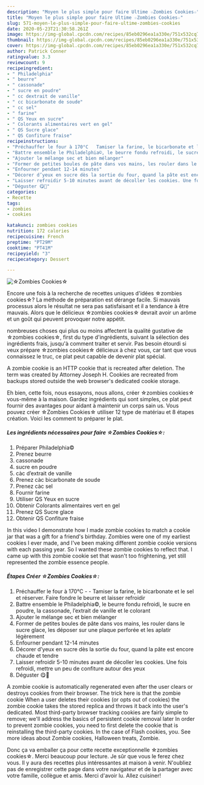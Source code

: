 ```yaml
---
description: "Moyen le plus simple pour faire Ultime ☆Zombies Cookies☆"
title: "Moyen le plus simple pour faire Ultime ☆Zombies Cookies☆"
slug: 571-moyen-le-plus-simple-pour-faire-ultime-zombies-cookies
date: 2020-05-23T21:30:58.261Z
image: https://img-global.cpcdn.com/recipes/85eb0296ea1a330e/751x532cq70/☆zombies-cookies☆-photo-principale-de-la-recette.jpg
thumbnail: https://img-global.cpcdn.com/recipes/85eb0296ea1a330e/751x532cq70/☆zombies-cookies☆-photo-principale-de-la-recette.jpg
cover: https://img-global.cpcdn.com/recipes/85eb0296ea1a330e/751x532cq70/☆zombies-cookies☆-photo-principale-de-la-recette.jpg
author: Patrick Conner
ratingvalue: 3.3
reviewcount: 9
recipeingredient:
- " Philadelphia"
- " beurre"
- " cassonade"
- " sucre en poudre"
- " cc dextrait de vanille"
- " cc bicarbonate de soude"
- " cc sel"
- " farine"
- " QS Yeux en sucre"
- " Colorants alimentaires vert en gel"
- " QS Sucre glace"
- " QS Confiture fraise"
recipeinstructions:
- "Préchauffer le four à 170°C   Tamiser la farine, le bicarbonate et le sel et réserver. Faire fondre le beurre et laisser refroidir"
- "Battre ensemble le Philadelphia©, le beurre fondu refroidi, le sucre en poudre, la cassonade, l’extrait de vanille et le colorant"
- "Ajouter le mélange sec et bien mélanger"
- "Former de petites boules de pâte dans vos mains, les rouler dans le sucre glace, les déposer sur une plaque perforée et les aplatir légèrement"
- "Enfourner pendant 12-14 minutes"
- "Décorer d’yeux en sucre dès la sortie du four, quand la pâte est encore chaude et tendre"
- "Laisser refroidir 5-10 minutes avant de décoller les cookies. Une fois refroidi, mettre un peu de confiture autour des yeux"
- "Déguster 😋🎃"
categories:
- Recette
tags:
- zombies
- cookies

katakunci: zombies cookies 
nutrition: 172 calories
recipecuisine: French
preptime: "PT29M"
cooktime: "PT41M"
recipeyield: "3"
recipecategory: Dessert

---
```



![☆Zombies Cookies☆](https://img-global.cpcdn.com/recipes/85eb0296ea1a330e/751x532cq70/☆zombies-cookies☆-photo-principale-de-la-recette.jpg)

Encore une fois à la recherche de recettes uniques d'idées ☆zombies cookies☆? La méthode de préparation est dérange facile. Si mauvais processus alors le résultat ne sera pas satisfaisant et il a tendance à être mauvais. Alors que le délicieux ☆zombies cookies☆ devrait avoir un arôme et un goût qui peuvent provoquer notre appétit.

nombreuses choses qui plus ou moins affectent la qualité gustative de ☆zombies cookies☆, first du type d'ingrédients, suivant la sélection des ingrédients frais, jusqu'à comment traiter et servir. Pas besoin étourdi si veux prépare ☆zombies cookies☆ délicieux à chez vous, car tant que vous connaissez le truc, ce plat peut capable de devenir plat spécial.

A zombie cookie is an HTTP cookie that is recreated after deletion. The term was created by Attorney Joseph H. Cookies are recreated from backups stored outside the web browser&#39;s dedicated cookie storage.


Eh bien, cette fois, nous essayons, nous allons, créer ☆zombies cookies☆ vous-même à la maison. Gardez ingrédients qui sont simples, ce plat peut fournir des avantages pour aidant à maintenir un corps sain us. Vous pouvez créer ☆Zombies Cookies☆ utiliser 12 type de matériau et 8 étapes création. Voici les comment to préparer le plat.

<!--inarticleads1-->

##### Les ingrédients nécessaires pour faire ☆Zombies Cookies☆:

1. Préparer  Philadelphia©
1. Prenez  beurre
1.   cassonade
1.   sucre en poudre
1.   càc d’extrait de vanille
1. Prenez  càc bicarbonate de soude
1. Prenez  càc sel
1. Fournir  farine
1. Utiliser  QS Yeux en sucre
1. Obtenir  Colorants alimentaires vert en gel
1. Prenez  QS Sucre glace
1. Obtenir  QS Confiture fraise


In this video I demonstrate how I made zombie cookies to match a cookie jar that was a gift for a friend&#39;s birthday. Zombies were one of my earliest cookies I ever made, and I&#39;ve been making different zombie cookie versions with each passing year. So I wanted these zombie cookies to reflect that. I came up with this zombie cookie set that wasn&#39;t too frightening, yet still represented the zombie essence people. 

<!--inarticleads2-->

##### Étapes Créer ☆Zombies Cookies☆:

1. Préchauffer le four à 170°C  -  - Tamiser la farine, le bicarbonate et le sel et réserver. Faire fondre le beurre et laisser refroidir
1. Battre ensemble le Philadelphia©, le beurre fondu refroidi, le sucre en poudre, la cassonade, l’extrait de vanille et le colorant
1. Ajouter le mélange sec et bien mélanger
1. Former de petites boules de pâte dans vos mains, les rouler dans le sucre glace, les déposer sur une plaque perforée et les aplatir légèrement
1. Enfourner pendant 12-14 minutes
1. Décorer d’yeux en sucre dès la sortie du four, quand la pâte est encore chaude et tendre
1. Laisser refroidir 5-10 minutes avant de décoller les cookies. Une fois refroidi, mettre un peu de confiture autour des yeux
1. Déguster 😋🎃


A zombie cookie is automatically regenerated even after the user clears or destroys cookies from their browser. The trick here is that the zombie cookie When a user deletes their cookies (or opts out of cookies) the zombie cookie takes the stored replica and throws it back into the user&#39;s dedicated. Most third-party browser tracking cookies are fairly simple to remove; we&#39;ll address the basics of persistent cookie removal later In order to prevent zombie cookies, you need to first delete the cookie that is reinstalling the third-party cookies. In the case of Flash cookies, you. See more ideas about Zombie cookies, Halloween treats, Zombie. 


Donc ça va emballer ça pour cette recette exceptionnelle ☆zombies cookies☆. Merci beaucoup pour lecture. Je sûr que vous le ferez chez vous. Il y aura des recettes plus  intéressantes at maison à venir. N'oubliez pas de enregistrer cette page dans votre navigateur et de la partager avec votre famille, collègue et amis. Merci d'avoir lu. Allez cuisiner!
